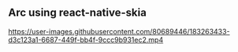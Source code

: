 ## Arc using react-native-skia


https://user-images.githubusercontent.com/80689446/183263433-d3c123a1-6687-449f-bb4f-9ccc9b931ec2.mp4

